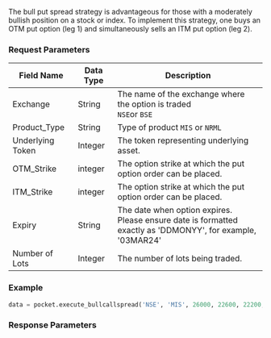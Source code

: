 The bull put spread strategy is advantageous for those with a moderately bullish position on a stock or index. To implement this strategy, one buys an OTM put option (leg 1) and simultaneously sells an ITM put option (leg 2).

### Request Parameters
| Field Name        | Data Type | Description                                            |
|-------------------|-----------|--------------------------------------------------------|
| Exchange          | String    | The name of the exchange where the option is traded <br> `NSE`or `BSE`   |
| Product_Type        | String    | Type of product `MIS` or `NRML`             |
| Underlying Token  | Integer    | The token representing underlying asset.    |
| OTM_Strike            | integer     | The option strike at which the put option order can be placed.        |
| ITM_Strike            | integer     | The option strike at which the put option order can be placed.        |
| Expiry            | String      | The date when option expires. <br> Please ensure date is formatted exactly as 'DDMONYY', for example, '03MAR24'  |
| Number of Lots    | Integer   | The number of lots being traded.      |


### Example
```python
data = pocket.execute_bullcallspread('NSE', 'MIS', 26000, 22600, 22200, '04APR24', 2)
```



### Response Parameters






